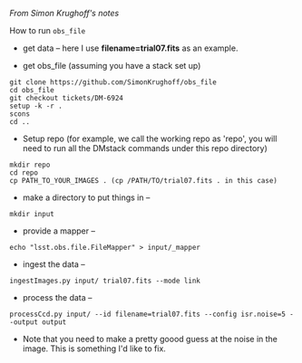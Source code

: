 *From Simon Krughoff's notes*

How to run `obs_file`

* get data – here I use **filename=trial07.fits** as an example.

* get obs_file (assuming you have a stack set up)
```
git clone https://github.com/SimonKrughoff/obs_file
cd obs_file
git checkout tickets/DM-6924
setup -k -r .
scons
cd ..
```

* Setup repo (for example, we call the working repo as 'repo', you will need to run all the DMstack commands under this repo directory)
```
mkdir repo
cd repo
cp PATH_TO_YOUR_IMAGES . (cp /PATH/TO/trial07.fits . in this case)
```

  * make a directory to put things in – 
```
mkdir input
```

  * provide a mapper – 
```
echo "lsst.obs.file.FileMapper" > input/_mapper
```

* ingest the data – 
```
ingestImages.py input/ trial07.fits --mode link
```

* process the data – 
```
processCcd.py input/ --id filename=trial07.fits --config isr.noise=5 --output output
```

  * Note that you need to make a pretty goood guess at the noise in the image.  This is something I'd like to fix.
